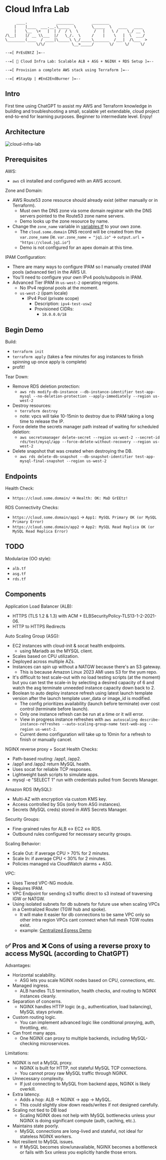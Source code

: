 # Cloud Infra Lab
```
     ____.             ________        ________
    |    |____  ___.__.\_____  \       \_____  \   ____   ____
    |    \__  \<   |  | /  / \  \       /   |   \ /    \_/ __ \
/\__|    |/ __ \\___  |/   \_/.  \     /    |    \   |  \  ___/
\________(____  / ____|\_____\ \_/_____\_______  /___|  /\___  >
              \/\/            \__>_____/       \/     \/     \/

--=[ PrEsENtZ ]=--

--=[ 🚀 Cloud Infra Lab: Scalable ALB + ASG + NGINX + RDS Setup ]=--

--=[ Provision a complete AWS stack using Terraform ]=--

--=[ #StayUp | #End2EndBurner ]=--
```

## Intro
First time using ChatGPT to assist my AWS and Terraform knowledge in building and troubleshooting a small, scalable yet extendable, cloud project end-to-end for learning purposes. Beginner to intermediate level. Enjoy!

## Architecture
![cloud-infra-lab](https://jq1-io.s3.us-east-1.amazonaws.com/projects/cloud-infra-lab.png)

## Prerequisites
AWS:
- `aws` cli installed and configured with an AWS account.

Zone and Domain:
- AWS Route53 zone resource should already exist (either manually or in Terraform).
  - Must own the DNS zone via some domain registrar with the DNS servers pointed to the Route53 zone name servers.
  - Demo looks up the zone resource by name.
- Change the `zone_name` variable in [variables.tf](https://github.com/JudeQuintana/cloud-infra-lab/blob/main/variables.tf#L21) to your own zone.
  - The `cloud.some.domain` DNS record will be created from the `var.zone_name` (ie. `var.zone_name = "jq1.io"` -> `output.url = "https://cloud.jq1.io"`)
  - Demo is not configured for an apex domain at this time.

IPAM Configuration:
- There are many ways to configure IPAM so I manually created IPAM pools (advanced tier) in the AWS UI.
- You'll need to configure your own IPv4 pools/subpools in IPAM.
- Advanced Tier IPAM in `us-west-2` operating reigons.
  - No IPv4 regional pools at the moment.
  - `us-west-2` (ipam locale)
    - IPv4 Pool (private scope)
      - Description: `ipv4-test-usw2`
      - Provisioned CIDRs:
        - `10.0.0.0/18`

## Begin Demo
Build:
- `terraform init`
- `terraform apply` (takes a few minutes for asg instances to finish spinning up once apply is complete)
- profit!

Tear Down:
- Remove RDS deletion protection:
  - `aws rds modify-db-instance --db-instance-identifier test-app-mysql --no-deletion-protection --apply-immediately --region us-west-2`
- Destroy resources:
  - `terraform destroy`
  - note: vpcs will take 10-15min to destroy due to IPAM taking a long
    time to release the IP.
- Force delete the secrets manager path instead of waiting for scheduled deletion:
  - `aws secretsmanager delete-secret --region us-west-2 --secret-id rds/test/mysql/app --force-delete-without-recovery --region us-west-2`
- Delete snapshot that was created when destroying the DB.
  - `aws rds delete-db-snapshot --db-snapshot-identifier test-app-mysql-final-snapshot --region us-west-2`

## Endpoints
Health Check:
- `https://cloud.some.domain/` -> `Health: OK: MaD GrEEtz!`

RDS Connectivity Checks:
- `https://cloud.some.domain/app1` -> `App1: MySQL Primary OK (or MySQL Primary Error)`
- `https://cloud.some.domain/app2` -> `App2: MySQL Read Replica OK (or MySQL Read Replica Error)`

## TODO
Modularize (OO style):
- `alb.tf`
- `asg.tf`
- `rds.tf`

## Components
Application Load Balancer (ALB):
- HTTPS (TLS 1.2 & 1.3) with ACM + ELBSecurityPolicy-TLS13-1-2-2021-06.
- HTTP to HTTPS Redirects

Auto Scaling Group (ASG):
- EC2 instances with cloud-init & socat health endpoints.
  - using Mariadb as the MYSQL client.
- Scales based on CPU utilization.
- Deployed across multiple AZs.
- Instances can spin up without a NATGW because there's an S3 gateway.
  - This is because Amazon Linux 2023 AMI uses S3 for the yum repo.
- It's difficult to test scale-out with no load testing scripts (at the moment) but you can test the scale-in by selecting a desired capacity of 6 and watch the asg terminate unneeded instance capacity down back to 2.
- Boolean to auto deploy instance refresh using latest launch template version after the launch template user_data or image_id is modified.
  - The config prioritizes availability (launch before terminate) over cost control (terminate before launch).
  - Only one instance refresh can be run at a time or it will error.
  - View in progress instance refreshes with `aws autoscaling describe-instance-refreshes --auto-scaling-group-name test-web-asg --region us-west-2`.
  - Current demo configuration will take up to 10min for a refresh to finish or manually cancel.

NGINX reverse proxy + Socat Health Checks:
- Path-based routing: /app1, /app2.
- /app1 and /app2 return MySQL health.
- Uses socat for reliable TCP responses.
- Lightweight bash scripts to simulate apps.
- mysql -e "SELECT 1" run with credentials pulled from Secrets Manager.

Amazon RDS (MySQL):
- Multi-AZ with encryption via custom KMS key.
- Access controlled by SGs (only from ASG instances).
- Secrets (MySQL creds) stored in AWS Secrets Manager.

Security Groups:
- Fine-grained rules for ALB ↔ EC2 ↔ RDS.
- Outbound rules configured for necessary security groups.

Scaling Behavior:
- Scale Out: if average CPU > 70% for 2 minutes.
- Scale In: if average CPU < 30% for 2 minutes.
- Policies managed via CloudWatch alarms + ASG.

VPC:
- Uses Tiered VPC-NG module.
- Requires IPAM.
- VPC Endpoint for sending s3 traffic direct to s3 instead of traversing IGW or NATGW.
- Using isolated subnets for db subnets for future use when scaling VPCs in a Centralized Router (TGW hub and spoke).
  - It will make it easier for db connections to be same VPC only so other intra region VPCs cant connect when full mesh TGW routes exist.
  - example: [Centralized Egress Demo](https://github.com/JudeQuintana/terraform-main/tree/main/centralized_egress_dual_stack_full_mesh_trio_demo)

## ✅ Pros and ❌ Cons of using a reverse proxy to access MySQL (according to ChatGPT)
Advantages:
- Horizontal scalability.
  - ASG lets you scale NGINX nodes based on CPU, connections, etc.
- Managed ingress.
  - ALB handles TLS termination, health checks, and routing to NGINX instances cleanly.
- Separation of concerns.
  - NGINX handles HTTP logic (e.g., authentication, load balancing), MySQL stays private.
- Custom routing logic.
  - You can implement advanced logic like conditional proxying, auth, throttling, etc.
- Can front many apps.
  - One NGINX can proxy to multiple backends, including MySQL-checking microservices.

Limitations:
- NGINX is not a MySQL proxy.
  - NGINX is built for HTTP, not stateful MySQL TCP connections.
  - You cannot proxy raw MySQL traffic through NGINX.
- Unnecessary complexity.
  - If just connecting to MySQL from backend apps, NGINX is likely overkill.
- Extra latency.
  - Adds a hop: ALB → NGINX → app → MySQL.
  - This could slightly slow down reads/writes if not designed carefully.
- Scaling not tied to DB load
  - Scaling NGINX does not help with MySQL bottlenecks unless your NGINX is doing significant compute (auth, caching, etc.).
- Maintains state poorly.
  - MySQL connections are long-lived and stateful, not ideal for stateless NGINX workers.
- Not resilient to MySQL issues.
  - If MySQL becomes slow/unavailable, NGINX becomes a bottleneck or fails with 5xx unless you explicitly handle those errors.

